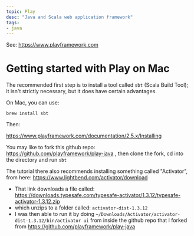 ```yaml
---
topic: Play
desc: "Java and Scala web application framework"
tags:
- java
---
```


See: <https://www.playframework.com>


# Getting started with Play on Mac

The recommended first step is to install a tool called `sbt` (Scala Build Tool); it isn't strictly necessary, but it does have certain advantages.

On Mac, you can use:

```
brew install sbt
```


Then:

<https://www.playframework.com/documentation/2.5.x/Installing>

You may like to fork this github repo: <https://github.com/playframework/play-java>   , then clone the fork, cd into the directory and run `sbt`

The tutorial there also recommends installing something called "Activator", from here: https://www.lightbend.com/activator/download

* That link downloads a file called: https://downloads.typesafe.com/typesafe-activator/1.3.12/typesafe-activator-1.3.12.zip
* which unzips to a folder called: `activator-dist-1.3.12`
* I was then able to run it by doing `~/Downloads/Activator/activator-dist-1.3.12/bin/activator ui` from inside the github repo that I forked from <https://github.com/playframework/play-java>



